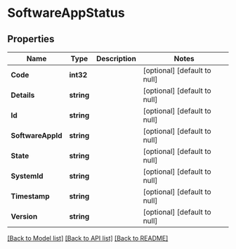 # SoftwareAppStatus

## Properties
Name | Type | Description | Notes
------------ | ------------- | ------------- | -------------
**Code** | **int32** |  | [optional] [default to null]
**Details** | **string** |  | [optional] [default to null]
**Id** | **string** |  | [optional] [default to null]
**SoftwareAppId** | **string** |  | [optional] [default to null]
**State** | **string** |  | [optional] [default to null]
**SystemId** | **string** |  | [optional] [default to null]
**Timestamp** | **string** |  | [optional] [default to null]
**Version** | **string** |  | [optional] [default to null]

[[Back to Model list]](../README.md#documentation-for-models) [[Back to API list]](../README.md#documentation-for-api-endpoints) [[Back to README]](../README.md)

